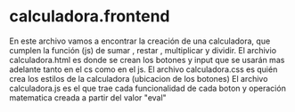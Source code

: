 # calculadora.frontend
En este archivo vamos a encontrar la creación de una calculadora, que cumplen la función (js) de sumar , restar , multiplicar y dividir.
El archivio calculadora.html es donde se crean los botones y input que se usarán mas adelante tanto en el cs como en el js.
El archivo calculadora.css es quién crea los estilos de la calculadora (ubicacion de los botones)
El archivo calculadora.js  es el que trae cada funcionalidad de cada boton y operación matematica creada a partir del valor "eval"
